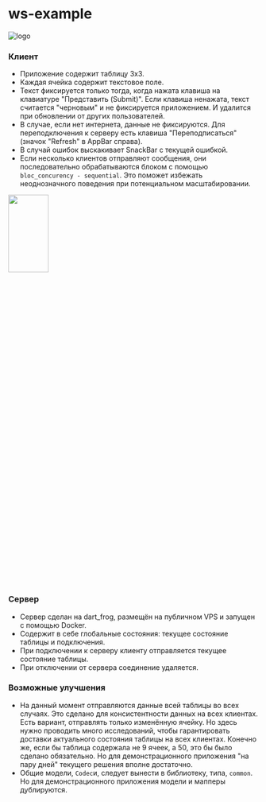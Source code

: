 # ws-example
![logo](https://github.com/ChaserVasya/ws-example/assets/74578917/ca57c0d5-7541-4b32-811a-1216be08d9e2)

### Клиент
- Приложение содержит таблицу 3х3.
- Каждая ячейка содержит текстовое поле.
- Текст фиксируется только тогда, когда нажата клавиша на клавиатуре "Представить (Submit)". Если клавиша ненажата, текст считается "черновым" и не фиксируется приложением. И удалится при обновлении от других пользователей.
- В случае, если нет интернета, данные не фиксируются. Для переподключения к серверу есть клавиша "Переподписаться" (значок "Refresh" в AppBar справа).
- В случай ошибок выскакивает SnackBar с текущей ошибкой.
- Если несколько клиентов отправляют сообщения, они последовательно обрабатываются блоком с помощью `bloc_concurency - sequential`. Это поможет избежать неоднозначного поведения при потенциальном масштабировании.
<img src="https://github.com/ChaserVasya/ws-example/assets/74578917/e62515e2-eb08-4ae4-b9fc-5e1d5585794f"  width="40%" height="20%">

### Сервер
- Сервер сделан на dart_frog, размещён на публичном VPS и запущен с помощью Docker.
- Содержит в себе глобальные состояния: текущее состояние таблицы и подключения.
- При подключении к серверу клиенту отправляется текущее состояние таблицы.
- При отключении от сервера соединение удаляется.

### Возможные улучшения
- На данный момент отправляются данные всей таблицы во всех случаях. Это сделано для консистентности данных на всех клиентах. Есть вариант, отправлять только изменённую ячейку. Но здесь нужно проводить много исследований, чтобы гарантировать доставки актуального состояния таблицы на всех клиентах. Конечно же, если бы таблица содержала не 9 ячеек, а 50, это бы было сделано обязательно. Но для демонстрационного приложения "на пару дней" текущего решения вполне достаточно.
- Общие модели, `Codec`и, следует вынести в библиотеку, типа, `common`. Но для демонстрационного приложения модели и мапперы дублируются.



